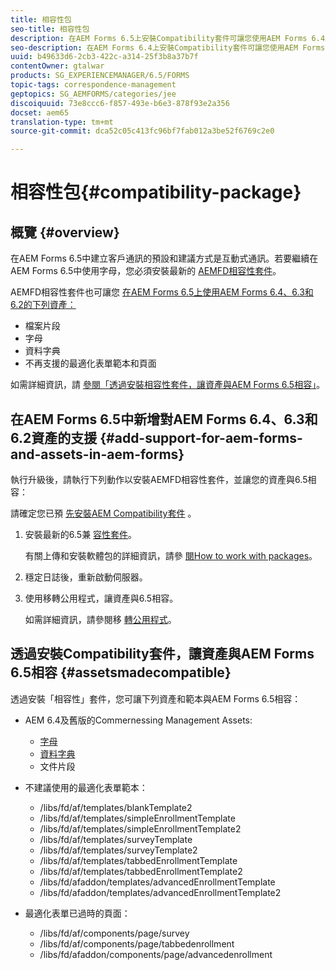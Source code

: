 ```yaml
---
title: 相容性包
seo-title: 相容性包
description: 在AEM Forms 6.5上安裝Compatibility套件可讓您使用AEM Forms 6.4及舊版的Correponsement Management資產，以及淘汰的調適性表單範本和頁面
seo-description: 在AEM Forms 6.4上安裝Compatibility套件可讓您使用AEM Forms 6.4中的Correponsement Management資產，以及不建議使用的最適化表單範本和頁面
uuid: b49633d6-2cb3-422c-a314-25f3b8a37b7f
contentOwner: gtalwar
products: SG_EXPERIENCEMANAGER/6.5/FORMS
topic-tags: correspondence-management
geptopics: SG_AEMFORMS/categories/jee
discoiquuid: 73e8ccc6-f857-493e-b6e3-878f93e2a356
docset: aem65
translation-type: tm+mt
source-git-commit: dca52c05c413fc96bf7fab012a3be52f6769c2e0

---
```



# 相容性包{#compatibility-package}

## 概覽 {#overview}

在AEM Forms 6.5中建立客戶通訊的預設和建議方式是互動式通訊。若要繼續在AEM Forms 6.5中使用字母，您必須安裝最新的 [AEMFD相容性套件](https://helpx.adobe.com/aem-forms/kb/aem-forms-releases.html)。

AEMFD相容性套件也可讓您 [在AEM Forms 6.5上使用AEM Forms 6.4、6.3和6.2的下列資產：](../../forms/using/compatibility-package.md#add-support-for-aem-forms-and-assets-in-aem-forms)

* 檔案片段
* 字母
* 資料字典
* 不再支援的最適化表單範本和頁面

如需詳細資訊，請 [參閱「透過安裝相容性套件，讓資產與AEM Forms 6.5相容」](../../forms/using/compatibility-package.md#assetsmadecompatible)。

## 在AEM Forms 6.5中新增對AEM Forms 6.4、6.3和6.2資產的支援 {#add-support-for-aem-forms-and-assets-in-aem-forms}

執行升級後，請執行下列動作以安裝AEMFD相容性套件，並讓您的資產與6.5相容：

請確定您已預 [先安裝AEM Compatibility套件](https://helpx.adobe.com/aem-forms/kb/aem-forms-releases.html) 。

1. 安裝最新的6.5兼 [容性套件](https://helpx.adobe.com/aem-forms/kb/aem-forms-releases.html)。

   有關上傳和安裝軟體包的詳細資訊，請參 [閱How to work with packages](/help/sites-administering/package-manager.md)。

1. 穩定日誌後，重新啟動伺服器。
1. 使用移轉公用程式，讓資產與6.5相容。

   如需詳細資訊，請參閱移 [轉公用程式](../../forms/using/migration-utility.md)。

## 透過安裝Compatibility套件，讓資產與AEM Forms 6.5相容 {#assetsmadecompatible}

透過安裝「相容性」套件，您可讓下列資產和範本與AEM Forms 6.5相容：

* AEM 6.4及舊版的Commernessing Management Assets:

   * [字母](../../forms/using/create-letter.md)
   * [資料字典](/help/forms/using/data-dictionary.md)
   * 文件片段

* 不建議使用的最適化表單範本：

   * /libs/fd/af/templates/blankTemplate2
   * /libs/fd/af/templates/simpleEnrollmentTemplate
   * /libs/fd/af/templates/simpleEnrollmentTemplate2
   * /libs/fd/af/templates/surveyTemplate
   * /libs/fd/af/templates/surveyTemplate2
   * /libs/fd/af/templates/tabbedEnrollmentTemplate
   * /libs/fd/af/templates/tabbedEnrollmentTemplate2
   * /libs/fd/afaddon/templates/advancedEnrollmentTemplate
   * /libs/fd/afaddon/templates/advancedEnrollmentTemplate2

* 最適化表單已過時的頁面：

   * /libs/fd/af/components/page/survey
   * /libs/fd/af/components/page/tabbedenrollment
   * /libs/fd/afaddon/components/page/advancedenrollment

